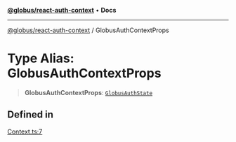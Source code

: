 [**@globus/react-auth-context**](../README.md) • **Docs**

***

[@globus/react-auth-context](../README.md) / GlobusAuthContextProps

# Type Alias: GlobusAuthContextProps

> **GlobusAuthContextProps**: [`GlobusAuthState`](GlobusAuthState.md)

## Defined in

[Context.ts:7](https://github.com/globus/react-auth-context/blob/8f79b283008ddbbf08560a9d933d93f2184363e6/src/Context.ts#L7)
